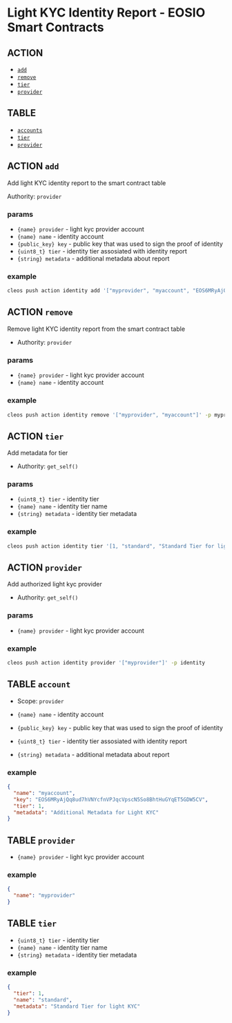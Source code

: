 # Light KYC Identity Report - EOSIO Smart Contracts

## ACTION

- [`add`](#action-add)
- [`remove`](#action-remove)
- [`tier`](#action-tier)
- [`provider`](#action-provider)

## TABLE

- [`accounts`](#accounts-table)
- [`tier`](#tier-table)
- [`provider`](#provider-table)

## ACTION `add`

Add light KYC identity report to the smart contract table

Authority: `provider`

### params

- `{name} provider` - light kyc provider account
- `{name} name` - identity account
- `{public_key} key` - public key that was used to sign the proof of identity
- `{uint8_t} tier` - identity tier assosiated with identity report
- `{string} metadata` - additional metadata about report

### example

```bash
cleos push action identity add '["myprovider", "myaccount", "EOS6MRyAjQq8ud7hVNYcfnVPJqcVpscN5So8BhtHuGYqET5GDW5CV", 1, "Additional Metadata for Light KYC"]' -p myprovider
```

## ACTION `remove`

Remove light KYC identity report from the smart contract table

- Authority: `provider`

### params

- `{name} provider` - light kyc provider account
- `{name} name` - identity account

### example

```bash
cleos push action identity remove '["myprovider", "myaccount"]' -p myprovider
```

## ACTION `tier`

Add metadata for tier

- Authority: `get_self()`

### params

- `{uint8_t} tier` - identity tier
- `{name} name` - identity tier name
- `{string} metadata` - identity tier metadata

### example

```bash
cleos push action identity tier '[1, "standard", "Standard Tier for light KYC"]' -p identity
```

## ACTION `provider`

Add authorized light kyc provider

- Authority: `get_self()`

### params

- `{name} provider` - light kyc provider account

### example

```bash
cleos push action identity provider '["myprovider"]' -p identity
```

## TABLE `account`

- Scope: `provider`

- `{name} name` - identity account
- `{public_key} key` - public key that was used to sign the proof of identity
- `{uint8_t} tier` - identity tier assosiated with identity report
- `{string} metadata` - additional metadata about report

### example

```json
{
  "name": "myaccount",
  "key": "EOS6MRyAjQq8ud7hVNYcfnVPJqcVpscN5So8BhtHuGYqET5GDW5CV",
  "tier": 1,
  "metadata": "Additional Metadata for Light KYC"
}
```

## TABLE `provider`

- `{name} provider` - light kyc provider account

### example

```json
{
  "name": "myprovider"
}
```

## TABLE `tier`

- `{uint8_t} tier` - identity tier
- `{name} name` - identity tier name
- `{string} metadata` - identity tier metadata

### example

```json
{
  "tier": 1,
  "name": "standard",
  "metadata": "Standard Tier for light KYC"
}
```
